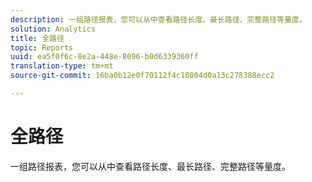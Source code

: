 ```yaml
---
description: 一组路径报表，您可以从中查看路径长度、最长路径、完整路径等量度。
solution: Analytics
title: 全路径
topic: Reports
uuid: ea5f0f6c-8e2a-448e-8096-b0d6339360ff
translation-type: tm+mt
source-git-commit: 16ba0b12e0f70112f4c10804d0a13c278388ecc2

---
```



# 全路径

一组路径报表，您可以从中查看路径长度、最长路径、完整路径等量度。

